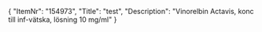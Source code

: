 {
  "ItemNr": "154973",
  "Title": "test",
  "Description": "Vinorelbin Actavis, konc till inf-vätska, lösning 10 mg/ml"
}